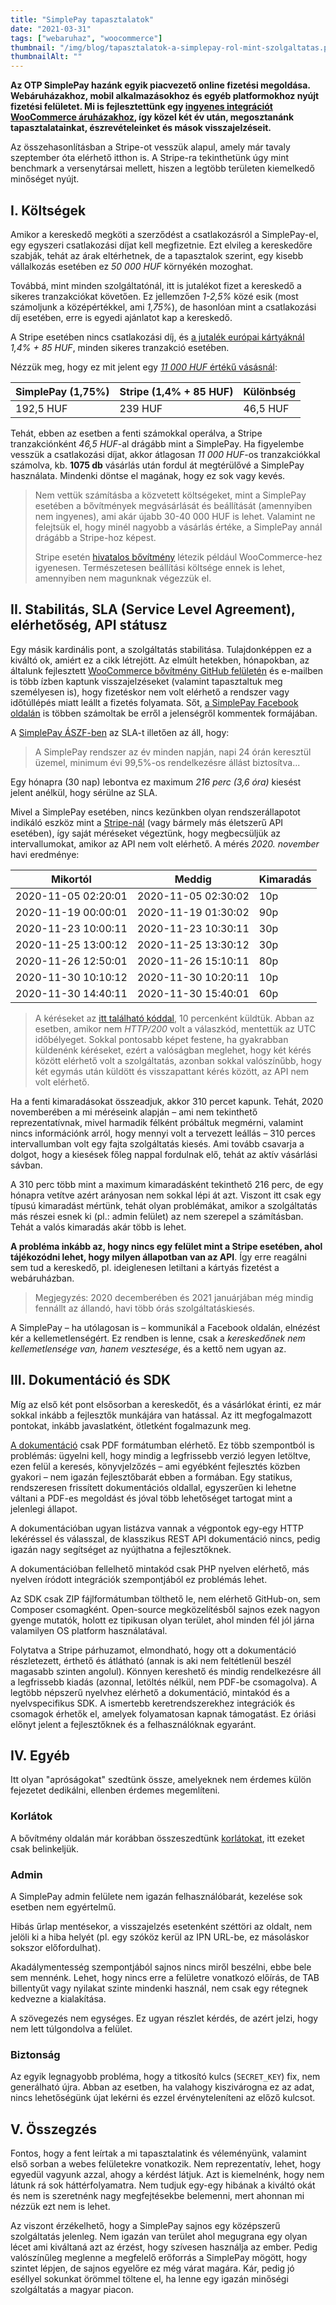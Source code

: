 ```yaml
---
title: "SimplePay tapasztalatok"
date: "2021-03-31"
tags: ["webaruhaz", "woocommerce"]
thumbnail: "/img/blog/tapasztalatok-a-simplepay-rol-mint-szolgaltatas.png"
thumbnailAlt: ""
---
```


**Az OTP SimplePay hazánk egyik piacvezető online fizetési megoldása. Webáruházakhoz, mobil alkalmazásokhoz és egyéb platformokhoz nyújt fizetési felületet. Mi is fejlesztettünk egy [ingyenes integrációt WooCommerce áruházakhoz](https://simplepay.conedevelopment.com/), így közel két év után, megosztanánk tapasztalatainkat, észrevételeinket és mások visszajelzéseit.**

Az összehasonlításban a Stripe-ot vesszük alapul, amely már tavaly szeptember óta elérhető itthon is. A Stripe-ra tekinthetünk úgy mint benchmark a versenytársai mellett, hiszen a legtöbb területen kiemelkedő minőséget nyújt.

## I. Költségek

Amikor a kereskedő megköti a szerződést a csatlakozásról a SimplePay-el, egy egyszeri csatlakozási díjat kell megfizetnie. Ezt elvileg a kereskedőre szabják, tehát az árak eltérhetnek, de a tapasztalok szerint, egy kisebb vállalkozás esetében ez _50 000 HUF_ környékén mozoghat.

Továbbá, mint minden szolgáltatónál, itt is jutalékot fizet a kereskedő a sikeres tranzakciókat követően. Ez jellemzően _1-2,5%_ közé esik (most számoljunk a középértékkel, ami _1,75%_), de hasonlóan mint a csatlakozási díj esetében, erre is egyedi ajánlatot kap a kereskedő.

A Stripe esetében nincs csatlakozási díj, és [a jutalék európai kártyáknál](https://stripe.com/en-hu/pricing) _1,4% + 85 HUF_, minden sikeres tranzakció esetében.

Nézzük meg, hogy ez mit jelent egy [_11 000 HUF_ értékű vásásnál](https://minner.hu/e-kereskedelmi-webaruhaz-statisztika-2018/):

<div class="table-responsive">
    <table class="table">
        <thead>
            <tr>
                <th>SimplePay (1,75%)</th>
                <th>Stripe (1,4% + 85 HUF)</th>
                <th>Különbség</th>
            </tr>
        </thead>
        <tbody>
            <tr>
                <td>192,5 HUF</td>
                <td>239 HUF</td>
                <td>46,5 HUF</td>
            </tr>
        </tbody>
    </table>
</div>

Tehát, ebben az esetben a fenti számokkal operálva, a Stripe tranzakciónként _46,5 HUF_\-al drágább mint a SimplePay. Ha figyelembe vesszük a csatlakozási díjat, akkor átlagosan _11 000 HUF_\-os tranzakciókkal számolva, kb. **1075 db** vásárlás után fordul át megtérülővé a SimplePay használata. Mindenki döntse el magának, hogy ez sok vagy kevés.

> Nem vettük számításba a közvetett költségeket, mint a SimplePay esetében a bővítmények megvásárlását és beállítását (amennyiben nem ingyenes), ami akár újabb 30-40 000 HUF is lehet. Valamint ne felejtsük el, hogy minél nagyobb a vásárlás értéke, a SimplePay annál drágább a Stripe-hoz képest.
>
> Stripe esetén [hivatalos bővítmény](https://woocommerce.com/products/stripe/) létezik például WooCommerce-hez igyenesen. Természetesen beállítási költsége ennek is lehet, amennyiben nem magunknak végezzük el.

## II. Stabilitás, SLA (Service Level Agreement), elérhetőség, API státusz

Egy másik kardinális pont, a szolgáltatás stabilitása. Tulajdonképpen ez a kiváltó ok, amiért ez a cikk létrejött. Az elmúlt hetekben, hónapokban, az általunk fejlesztett [WooCommerce bővítmény GitHub felületén](https://github.com/conedevelopment/simplepay-gateway) és e-mailben is több ízben kaptunk visszajelzéseket (valamint tapasztaltuk meg személyesen is), hogy fizetéskor nem volt elérhető a rendszer vagy időtúllépés miatt leállt a fizetés folyamata. Sőt, [a SimplePay Facebook oldalán](https://www.facebook.com/SimplePay-674589696081156/) is többen számoltak be erről a jelenségről kommentek formájában.

A [SimplePay ÁSZF-ben](https://simplepay.hu/wp-content/uploads/2020/09/simplepay_b2b_aszf_20201001.pdf) az SLA-t illetően az áll, hogy:

> A SimplePay rendszer az év minden napján, napi 24 órán keresztül üzemel, minimum évi 99,5%-os rendelkezésre állást biztosítva...

Egy hónapra (30 nap) lebontva ez maximum _216 perc (3,6 óra)_ kiesést jelent anélkül, hogy sérülne az SLA.

Mivel a SimplePay esetében, nincs kezünkben olyan rendszerállapotot indikáló eszköz mint a [Stripe-nál](https://status.stripe.com/) (vagy bármely más életszerű API esetében), így saját méréseket végeztünk, hogy megbecsüljük az intervallumokat, amikor az API nem volt elérhető. A mérés _2020\. november_ havi eredménye:

<div class="table-responsive">
    <table class="table">
        <thead>
            <tr>
                <th>Mikortól</th>
                <th>Meddig</th>
                <th>Kimaradás</th>
            </tr>
        </thead>
        <tbody>
            <tr>
                <td>2020-11-05 02:20:01</td>
                <td>2020-11-05 02:30:02</td>
                <td>10p</td>
            </tr>
            <tr>
                <td>2020-11-19 00:00:01</td>
                <td>2020-11-19 01:30:02</td>
                <td>90p</td>
            </tr>
            <tr>
                <td>2020-11-23 10:00:11</td>
                <td>2020-11-23 10:30:11</td>
                <td>30p</td>
            </tr>
            <tr>
                <td>2020-11-25 13:00:12</td>
                <td>2020-11-25 13:30:12</td>
                <td>30p</td>
            </tr>
            <tr>
                <td>2020-11-26 12:50:01</td>
                <td>2020-11-26 15:10:11</td>
                <td>80p</td>
            </tr>
            <tr>
                <td>2020-11-30 10:10:12</td>
                <td>2020-11-30 10:20:11</td>
                <td>10p</td>
            </tr>
            <tr>
                <td>2020-11-30 14:40:11</td>
                <td>2020-11-30 15:40:01</td>
                <td>60p</td>
            </tr>
        </tbody>
    </table>
</div>

> A kéréseket az [itt található kóddal](https://github.com/conedevelopment/simplepay-gateway/issues/48#issuecomment-736551915), 10 percenként küldtük. Abban az esetben, amikor nem _HTTP/200_ volt a válaszkód, mentettük az UTC időbélyeget. Sokkal pontosabb képet festene, ha gyakrabban küldenénk kéréseket, ezért a valóságban meglehet, hogy két kérés között elérhető volt a szolgáltatás, azonban sokkal valószínűbb, hogy két egymás után küldött és visszapattant kérés között, az API nem volt elérhető.

Ha a fenti kimaradásokat összeadjuk, akkor 310 percet kapunk. Tehát, 2020 novemberében a mi méréseink alapján – ami nem tekinthető reprezentatívnak, mivel harmadik félként próbáltuk megmérni, valamint nincs információnk arról, hogy mennyi volt a tervezett leállás – 310 perces intervallumban volt egy fajta szolgáltatás kiesés. Ami tovább csavarja a dolgot, hogy a kiesések főleg nappal fordulnak elő, tehát az aktív vásárlási sávban.

A 310 perc több mint a maximum kimaradásként tekinthető 216 perc, de egy hónapra vetítve azért arányosan nem sokkal lépi át azt. Viszont itt csak egy típusú kimaradást mértünk, tehát olyan problémákat, amikor a szolgáltatás más részei esnek ki (pl.: admin felület) az nem szerepel a számításban. Tehát a valós kimaradás akár több is lehet.

**A probléma inkább az, hogy nincs egy felület mint a Stripe esetében, ahol tájékozódni lehet, hogy milyen állapotban van az API**. Így erre reagálni sem tud a kereskedő, pl. ideiglenesen letiltani a kártyás fizetést a webáruházban.

> Megjegyzés: 2020 decemberében és 2021 januárjában még mindig fennállt az állandó, havi több órás szolgáltatáskiesés.

A SimplePay – ha utólagosan is – kommunikál a Facebook oldalán, elnézést kér a kellemetlenségért. Ez rendben is lenne, csak a _kereskedőnek nem kellemetlensége van, hanem vesztesége_, és a kettő nem ugyan az.

## III. Dokumentáció és SDK

Míg az első két pont elsősorban a kereskedőt, és a vásárlókat érinti, ez már sokkal inkább a fejlesztők munkájára van hatással. Az itt megfogalmazott pontokat, inkább javaslatként, ötletként fogalmazunk meg.

[A dokumentáció](https://simplepay.hu/fejlesztoknek/#page-intro-text) csak PDF formátumban elérhető. Ez több szempontból is problémás: ügyelni kell, hogy mindig a legfrissebb verzió legyen letöltve, ezen felül a keresés, könyvjelzőzés – ami egyébként fejlesztés közben gyakori – nem igazán fejlesztőbarát ebben a formában. Egy statikus, rendszeresen frissített dokumentációs oldallal, egyszerűen ki lehetne váltani a PDF-es megoldást és jóval több lehetőséget tartogat mint a jelenlegi állapot.

A dokumentációban ugyan listázva vannak a végpontok egy-egy HTTP lekéréssel és válasszal, de klasszikus REST API dokumentáció nincs, pedig igazán nagy segítséget az nyújthatna a fejlesztőknek.

A dokumentációban fellelhető mintakód csak PHP nyelven elérhető, más nyelven íródott integrációk szempontjából ez problémás lehet.

Az SDK csak ZIP fájlformátumban tölthető le, nem elérhető GitHub-on, sem Composer csomagként. Open-source megközelítésből sajnos ezek nagyon gyenge mutatók, holott ez tipikusan olyan terület, ahol minden fél jól járna valamilyen OS platform használatával.

Folytatva a Stripe párhuzamot, elmondható, hogy ott a dokumentáció részletezett, érthető és átlátható (annak is aki nem feltétlenül beszél magasabb szinten angolul). Könnyen kereshető és mindig rendelkezésre áll a legfrissebb kiadás (azonnal, letöltés nélkül, nem PDF-be csomagolva). A legtöbb népszerű nyelvhez elérhető a dokumentáció, mintakód és a nyelvspecifikus SDK. A ismertebb keretrendszerekhez integrációk és csomagok érhetők el, amelyek folyamatosan kapnak támogatást. Ez óriási előnyt jelent a fejlesztőknek és a felhasználóknak egyaránt.

## IV. Egyéb

Itt olyan "apróságokat" szedtünk össze, amelyeknek nem érdemes külön fejezetet dedikálni, ellenben érdemes megemlíteni.

### Korlátok

A bővítmény oldalán már korábban összeszedtünk [korlátokat](https://simplepay.conedevelopment.com/a-simplepay-bovitmeny-korlatai), itt ezeket csak belinkeljük.

### Admin

A SimplePay admin felülete nem igazán felhasználóbarát, kezelése sok esetben nem egyértelmű.

Hibás űrlap mentésekor, a visszajelzés esetenként széttöri az oldalt, nem jelöli ki a hiba helyét (pl. egy szóköz kerül az IPN URL-be, ez másoláskor sokszor előfordulhat).

Akadálymentesség szempontjából sajnos nincs miről beszélni, ebbe bele sem mennénk. Lehet, hogy nincs erre a felületre vonatkozó előírás, de TAB billentyűt vagy nyilakat szinte mindenki használ, nem csak egy rétegnek kedvezne a kialakítása.

A szövegezés nem egységes. Ez ugyan részlet kérdés, de azért jelzi, hogy nem lett túlgondolva a felület.

### Biztonság

Az egyik legnagyobb probléma, hogy a titkosító kulcs (`SECRET_KEY`) fix, nem generálható újra. Abban az esetben, ha valahogy kiszivárogna ez az adat, nincs lehetőségünk újat lekérni és ezzel érvényteleníteni az előző kulcsot.

## V. Összegzés

Fontos, hogy a fent leírtak a mi tapasztalatink és véleményünk, valamint első sorban a webes felületekre vonatkozik. Nem reprezentatív, lehet, hogy egyedül vagyunk azzal, ahogy a kérdést látjuk. Azt is kiemelnénk, hogy nem látunk rá sok háttérfolyamatra. Nem tudjuk egy-egy hibának a kiváltó okát és nem is szeretnénk nagy megfejtésekbe belemenni, mert ahonnan mi nézzük ezt nem is lehet.

Az viszont érzékelhető, hogy a SimplePay sajnos egy középszerű szolgáltatás jelenleg. Nem igazán van terület ahol megugrana egy olyan lécet ami kiváltaná azt az érzést, hogy szívesen használja az ember. Pedig valószínűleg meglenne a megfelelő erőforrás a SimplePay mögött, hogy szintet lépjen, de sajnos egyelőre ez még várat magára. Kár, pedig jó eséllyel sokunkat örömmel töltene el, ha lenne egy igazán minőségi szolgáltatás a magyar piacon.
